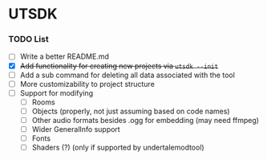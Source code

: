 # UTSDK

### TODO List

- [ ] Write a better README.md
- [x] ~~Add functionality for creating new projects via `utsdk --init`~~
- [ ] Add a sub command for deleting all data associated with the tool
- [ ] More customizability to project structure
- [ ] Support for modifying
	- [ ] Rooms
	- [ ] Objects (properly, not just assuming based on code names)
	- [ ] Other audio formats besides .ogg for embedding (may need ffmpeg)
	- [ ] Wider GeneralInfo support
	- [ ] Fonts
	- [ ] Shaders (?) (only if supported by undertalemodtool)